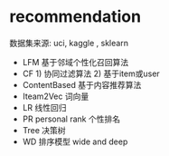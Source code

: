 #  recommendation 
  数据集来源: uci, kaggle , sklearn
- LFM    基于邻域个性化召回算法
- CF     1) 协同过滤算法     2) 基于item或user
- ContentBased   基于内容推荐算法
- Iteam2Vec     词向量
- LR          线性回归
- PR  personal rank    个性排名
- Tree  决策树
- WD     排序模型     wide and deep

